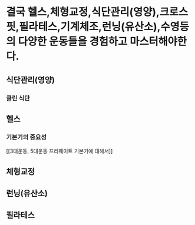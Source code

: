 # 결국 헬스,체형교정,식단관리(영양),크로스핏,필라테스,기계체조,런닝(유산소),수영등의 다양한 운동들을 경험하고 마스터해야한다.

## 식단관리(영양)
### 클린 식단

## 헬스
### 기본기의 중요성
[[3대운동, 5대운동 프리웨이트 기본기에 대해서]]

## 체형교정

## 런닝(유산소)



## 필라테스


